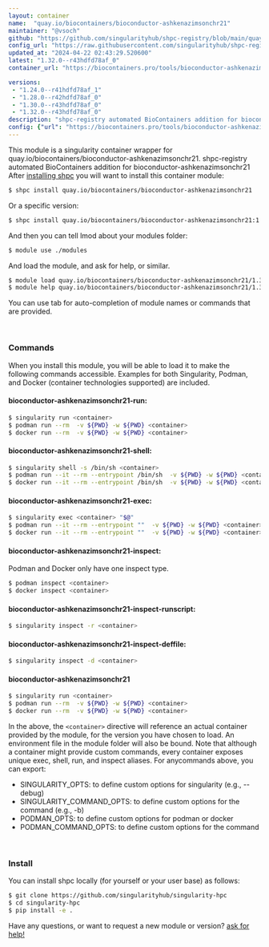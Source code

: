 ```yaml
---
layout: container
name:  "quay.io/biocontainers/bioconductor-ashkenazimsonchr21"
maintainer: "@vsoch"
github: "https://github.com/singularityhub/shpc-registry/blob/main/quay.io/biocontainers/bioconductor-ashkenazimsonchr21/container.yaml"
config_url: "https://raw.githubusercontent.com/singularityhub/shpc-registry/main/quay.io/biocontainers/bioconductor-ashkenazimsonchr21/container.yaml"
updated_at: "2024-04-22 02:43:29.520600"
latest: "1.32.0--r43hdfd78af_0"
container_url: "https://biocontainers.pro/tools/bioconductor-ashkenazimsonchr21"

versions:
 - "1.24.0--r41hdfd78af_1"
 - "1.28.0--r42hdfd78af_0"
 - "1.30.0--r43hdfd78af_0"
 - "1.32.0--r43hdfd78af_0"
description: "shpc-registry automated BioContainers addition for bioconductor-ashkenazimsonchr21"
config: {"url": "https://biocontainers.pro/tools/bioconductor-ashkenazimsonchr21", "maintainer": "@vsoch", "description": "shpc-registry automated BioContainers addition for bioconductor-ashkenazimsonchr21", "latest": {"1.32.0--r43hdfd78af_0": "sha256:e0626d2554465d2241a31f2794a3a5345bf38e433f69acf3921e2dd62315bcb8"}, "tags": {"1.24.0--r41hdfd78af_1": "sha256:8eb01423ea092e3f6b7efc7a28845970a9bd95e1657dde8f72b38123287d9f1d", "1.28.0--r42hdfd78af_0": "sha256:4269b08bb43e5f160b2bac4a85d99a27cc89751c93146f31e7050db6bd8289df", "1.30.0--r43hdfd78af_0": "sha256:639b6ad8bfc3ba4c024147e53df7cf793a14f851e4b949b9924de4b9c5d72232", "1.32.0--r43hdfd78af_0": "sha256:e0626d2554465d2241a31f2794a3a5345bf38e433f69acf3921e2dd62315bcb8"}, "docker": "quay.io/biocontainers/bioconductor-ashkenazimsonchr21"}
---
```


This module is a singularity container wrapper for quay.io/biocontainers/bioconductor-ashkenazimsonchr21.
shpc-registry automated BioContainers addition for bioconductor-ashkenazimsonchr21
After [installing shpc](#install) you will want to install this container module:


```bash
$ shpc install quay.io/biocontainers/bioconductor-ashkenazimsonchr21
```

Or a specific version:

```bash
$ shpc install quay.io/biocontainers/bioconductor-ashkenazimsonchr21:1.32.0--r43hdfd78af_0
```

And then you can tell lmod about your modules folder:

```bash
$ module use ./modules
```

And load the module, and ask for help, or similar.

```bash
$ module load quay.io/biocontainers/bioconductor-ashkenazimsonchr21/1.32.0--r43hdfd78af_0
$ module help quay.io/biocontainers/bioconductor-ashkenazimsonchr21/1.32.0--r43hdfd78af_0
```

You can use tab for auto-completion of module names or commands that are provided.

<br>

### Commands

When you install this module, you will be able to load it to make the following commands accessible.
Examples for both Singularity, Podman, and Docker (container technologies supported) are included.

#### bioconductor-ashkenazimsonchr21-run:

```bash
$ singularity run <container>
$ podman run --rm  -v ${PWD} -w ${PWD} <container>
$ docker run --rm  -v ${PWD} -w ${PWD} <container>
```

#### bioconductor-ashkenazimsonchr21-shell:

```bash
$ singularity shell -s /bin/sh <container>
$ podman run --it --rm --entrypoint /bin/sh  -v ${PWD} -w ${PWD} <container>
$ docker run --it --rm --entrypoint /bin/sh  -v ${PWD} -w ${PWD} <container>
```

#### bioconductor-ashkenazimsonchr21-exec:

```bash
$ singularity exec <container> "$@"
$ podman run --it --rm --entrypoint ""  -v ${PWD} -w ${PWD} <container> "$@"
$ docker run --it --rm --entrypoint ""  -v ${PWD} -w ${PWD} <container> "$@"
```

#### bioconductor-ashkenazimsonchr21-inspect:

Podman and Docker only have one inspect type.

```bash
$ podman inspect <container>
$ docker inspect <container>
```

#### bioconductor-ashkenazimsonchr21-inspect-runscript:

```bash
$ singularity inspect -r <container>
```

#### bioconductor-ashkenazimsonchr21-inspect-deffile:

```bash
$ singularity inspect -d <container>
```



#### bioconductor-ashkenazimsonchr21

```bash
$ singularity run <container>
$ podman run --rm  -v ${PWD} -w ${PWD} <container>
$ docker run --rm  -v ${PWD} -w ${PWD} <container>
```


In the above, the `<container>` directive will reference an actual container provided
by the module, for the version you have chosen to load. An environment file in the
module folder will also be bound. Note that although a container
might provide custom commands, every container exposes unique exec, shell, run, and
inspect aliases. For anycommands above, you can export:

 - SINGULARITY_OPTS: to define custom options for singularity (e.g., --debug)
 - SINGULARITY_COMMAND_OPTS: to define custom options for the command (e.g., -b)
 - PODMAN_OPTS: to define custom options for podman or docker
 - PODMAN_COMMAND_OPTS: to define custom options for the command

<br>

### Install

You can install shpc locally (for yourself or your user base) as follows:

```bash
$ git clone https://github.com/singularityhub/singularity-hpc
$ cd singularity-hpc
$ pip install -e .
```

Have any questions, or want to request a new module or version? [ask for help!](https://github.com/singularityhub/singularity-hpc/issues)